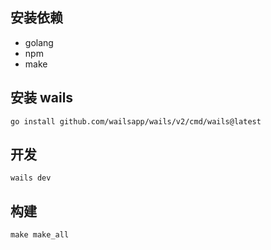 ## 安装依赖

- golang
- npm
- make

## 安装 wails

```shell
go install github.com/wailsapp/wails/v2/cmd/wails@latest
```

## 开发

```shell 
wails dev
```

## 构建

```shell 
make make_all 
```

